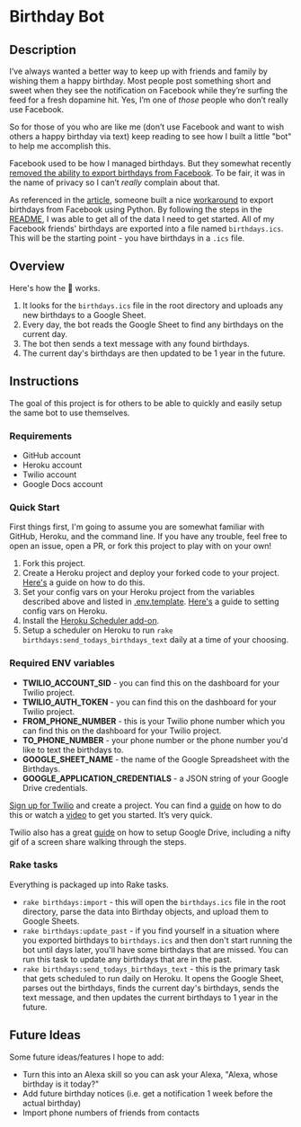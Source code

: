 # Birthday Bot

## Description

I’ve always wanted a better way to keep up with friends and family by wishing them a happy birthday. Most people post something short and sweet when they see the notification on Facebook while they’re surfing the feed for a fresh dopamine hit. Yes, I’m one of *those* people who don’t really use Facebook.

So for those of you who are like me (don’t use Facebook and want to wish others a happy birthday via text) keep reading to see how I built a little "bot" to help me accomplish this.

Facebook used to be how I managed birthdays. But they somewhat recently [removed the ability to export birthdays from Facebook](https://www.digitaltrends.com/news/facebook-removes-friends-birthday-export/). To be fair, it was in the name of privacy so I can’t *really* complain about that.

As referenced in the [article](https://www.digitaltrends.com/news/facebook-removes-friends-birthday-export/), someone built a nice [workaround](https://github.com/mobeigi/fb2cal) to export birthdays from Facebook using Python. By following the steps in the [README](https://github.com/mobeigi/fb2cal/blob/master/README.md), I was able to get all of the data I need to get started. All of my Facebook friends' birthdays are exported into a file named `birthdays.ics`. This will be the starting point - you have birthdays in a `.ics` file.

## Overview

Here's how the 🤖 works.

1. It looks for the `birthdays.ics` file in the root directory and uploads any new birthdays to a Google Sheet.
2. Every day, the bot reads the Google Sheet to find any birthdays on the current day.
3. The bot then sends a text message with any found birthdays.
4. The current day's birthdays are then updated to be 1 year in the future.

## Instructions

The goal of this project is for others to be able to quickly and easily setup the same bot to use themselves. 

### Requirements

- GitHub account
- Heroku account
- Twilio account
- Google Docs account

### Quick Start

First things first, I'm going to assume you are somewhat familiar with GitHub, Heroku, and the command line. If you have any trouble, feel free to open an issue, open a PR, or fork this project to play with on your own!

1. Fork this project.
2. Create a Heroku project and deploy your forked code to your project. [Here's](https://devcenter.heroku.com/articles/git) a guide on how to do this.
3. Set your config vars on your Heroku project from the variables described above and listed in [.env.template](.env.template). [Here's](https://devcenter.heroku.com/articles/config-vars) a guide to setting config vars on Heroku.
4. Install the [Heroku Scheduler add-on](https://elements.heroku.com/addons/scheduler).
5. Setup a scheduler on Heroku to run `rake birthdays:send_todays_birthdays_text` daily at a time of your choosing.

### Required ENV variables

- **TWILIO_ACCOUNT_SID** - you can find this on the dashboard for your Twilio project.
- **TWILIO_AUTH_TOKEN** - you can find this on the dashboard for your Twilio project.
- **FROM_PHONE_NUMBER** - this is your Twilio phone number which you can find this on the dashboard for your Twilio project.
- **TO_PHONE_NUMBER** - your phone number or the phone number you'd like to text the birthdays to.
- **GOOGLE_SHEET_NAME** - the name of the Google Spreadsheet with the Birthdays.
- **GOOGLE_APPLICATION_CREDENTIALS** - a JSON string of your Google Drive credentials.

[Sign up for Twilio](https://www.twilio.com/try-twilio) and create a project. You can find a [guide](https://www.twilio.com/docs/sms/quickstart/ruby) on how to do this or watch a [video](https://www.youtube.com/watch?v=8SLdV8dn7_I) to get you started. It’s very quick.

Twilio also has a great [guide](https://www.twilio.com/blog/2017/03/google-spreadsheets-ruby.html) on how to setup Google Drive, including a nifty gif of a screen share walking through the steps.

### Rake tasks

Everything is packaged up into Rake tasks.

- `rake birthdays:import` - this will open the `birthdays.ics` file in the root directory, parse the data into Birthday objects, and upload them to Google Sheets.
- `rake birthdays:update_past` - if you find yourself in a situation where you exported birthdays to `birthdays.ics` and then don't start running the bot until days later, you'll have some birthdays that are missed. You can run this task to update any birthdays that are in the past.
- `rake birthdays:send_todays_birthdays_text` - this is the primary task that gets scheduled to run daily on Heroku. It opens the Google Sheet, parses out the birthdays, finds the current day's birthdays, sends the text message, and then updates the current birthdays to 1 year in the future.

## Future Ideas
Some future ideas/features I hope to add:
- Turn this into an Alexa skill so you can ask your Alexa, "Alexa, whose birthday is it today?"
- Add future birthday notices (i.e. get a notification 1 week before the actual birthday)
- Import phone numbers of friends from contacts
